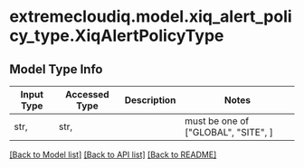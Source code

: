 # extremecloudiq.model.xiq_alert_policy_type.XiqAlertPolicyType

## Model Type Info
Input Type | Accessed Type | Description | Notes
------------ | ------------- | ------------- | -------------
str,  | str,  |  | must be one of ["GLOBAL", "SITE", ] 

[[Back to Model list]](../../README.md#documentation-for-models) [[Back to API list]](../../README.md#documentation-for-api-endpoints) [[Back to README]](../../README.md)

